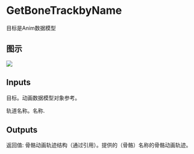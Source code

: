 # GetBoneTrackbyName

目标是Anim数据模型

## 图示

![]($-20221218-17534789.png)

## Inputs

目标。动画数据模型对象参考。

轨道名称。名称.  

## Outputs

返回值: 骨骼动画轨迹结构（通过引用）。提供的（骨骼）名称的骨骼动画轨迹。
